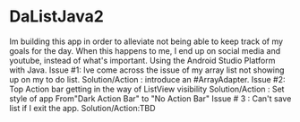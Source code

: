 # DaListJava2
 Im building this app in order to alleviate not being able to keep track of my goals for the day. When this happens to me, I end up on social media and youtube, instead of what's important. Using the Android Studio Platform with Java. 
 Issue #1: Ive come across the issue of my array list not showing up on my to do list. Solution/Action : introduce an #ArrayAdapter.
 Issue #2: Top Action bar getting in the way of ListView visibility Solution/Action : Set style of app From"Dark Action Bar" to "No Action Bar"
Issue # 3 : Can't save list if I exit the app. Solution/Action:TBD
